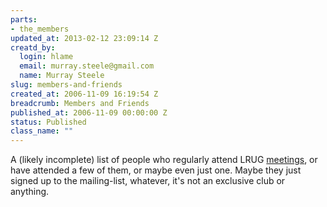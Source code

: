 ```yaml
--- 
parts: 
- the_members
updated_at: 2013-02-12 23:09:14 Z
creatd_by: 
  login: hlame
  email: murray.steele@gmail.com
  name: Murray Steele
slug: members-and-friends
created_at: 2006-11-09 16:19:54 Z
breadcrumb: Members and Friends
published_at: 2006-11-09 00:00:00 Z
status: Published
class_name: ""
---
```


A (likely incomplete) list of people who regularly attend LRUG [meetings](/meetings/), or have attended a few of them, or maybe even just one.  Maybe they just signed up to the mailing-list, whatever, it's not an exclusive club or anything.

<ul>
<r:content part="the_members" />
</ul>


